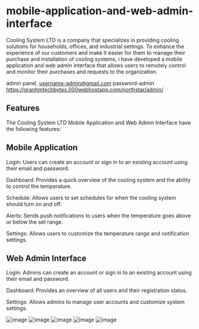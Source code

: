 # mobile-application-and-web-admin-interface
Cooling System LTD is a company that specializes in providing cooling solutions for households, offices, and industrial settings. To enhance the experience of our customers and make it easier for them to manage their purchase and installation of cooling systems, i have developed a mobile application and web admin interface that allows users to remotely control and monitor their purchases and requests to the organization.


admin panel, username-admin@gmail.com   password-admin
https://granhmtechbytes.000webhostapp.com/northstar/admin/

## Features

The Cooling System LTD Mobile Application and Web Admin Interface have the following features:

## Mobile Application

Login: Users can create an account or sign in to an existing account using their email and password.

Dashboard: Provides a quick overview of the cooling system and the ability to control the temperature.

Schedule: Allows users to set schedules for when the cooling system should turn on and off.

Alerts: Sends push notifications to users when the temperature goes above or below the set range.

Settings: Allows users to customize the temperature range and notification settings.

## Web Admin Interface

Login: Admins can create an account or sign in to an existing account using their email and password.

Dashboard: Provides an overview of all users and their registration status.

Settings: Allows admins to manage user accounts and customize system settings.

![image](https://user-images.githubusercontent.com/100862586/161346375-5b454e3f-c3f4-476a-9e8c-ef9b5f07e8b1.png)
![image](https://user-images.githubusercontent.com/100862586/161494824-2b40aae6-d53e-430a-83e9-dae06a9b407d.png)
![image](https://user-images.githubusercontent.com/100862586/161495605-a3412706-b626-44b7-93a9-d262f3246add.png)
![image](https://user-images.githubusercontent.com/100862586/161495641-606feb3e-c7eb-45bf-8ad1-b03b3d7b9bc0.png)
![image](https://user-images.githubusercontent.com/100862586/161495678-d0c101b8-7e37-44e8-bb9b-d55c3bd3e11a.png)
